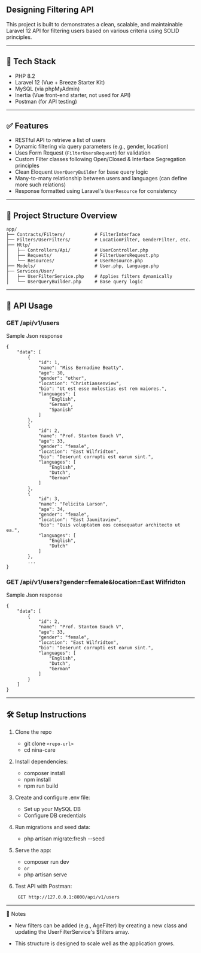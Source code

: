 ## Designing Filtering API

This project is built to demonstrates a clean, scalable, and maintainable Laravel 12 API for filtering users based on various criteria using SOLID principles.

---

## 🔧 Tech Stack

- PHP 8.2
- Laravel 12 (Vue + Breeze Starter Kit)
- MySQL (via phpMyAdmin)
- Inertia (Vue front-end starter, not used for API)
- Postman (for API testing)

---

## ✅ Features

- RESTful API to retrieve a list of users
- Dynamic filtering via query parameters (e.g., gender, location)
- Uses Form Request (`FilterUsersRequest`) for validation
- Custom Filter classes following Open/Closed & Interface Segregation principles
- Clean Eloquent `UserQueryBuilder` for base query logic
- Many-to-many relationship between users and languages (can define more such relations)
- Response formatted using Laravel's `UserResource` for consistency

---
## 📂 Project Structure Overview
```
app/
├── Contracts/Filters/           # FilterInterface
├── Filters/UserFilters/         # LocationFilter, GenderFilter, etc.
├── Http/
│   ├── Controllers/Api/         # UserController.php
│   ├── Requests/                # FilterUsersRequest.php
│   └── Resources/               # UserResource.php
├── Models/                      # User.php, Language.php
├── Services/User/
│   ├── UserFilterService.php    # Applies filters dynamically
│   └── UserQueryBuilder.php     # Base query logic

```

---

## 🚀 API Usage

### GET /api/v1/users

Sample Json response

```
{
    "data": [
        {
            "id": 1,
            "name": "Miss Bernadine Beatty",
            "age": 30,
            "gender": "other",
            "location": "Christiansenview",
            "bio": "Ut est esse molestias est rem maiores.",
            "languages": [
                "English",
                "German",
                "Spanish"
            ]
        },
        {
            "id": 2,
            "name": "Prof. Stanton Bauch V",
            "age": 33,
            "gender": "female",
            "location": "East Wilfridton",
            "bio": "Deserunt corrupti est earum sint.",
            "languages": [
                "English",
                "Dutch",
                "German"
            ]
        },
        {
            "id": 3,
            "name": "Felicita Larson",
            "age": 34,
            "gender": "female",
            "location": "East Jaunitaview",
            "bio": "Quis voluptatem eos consequatur architecto ut ea.",
            "languages": [
                "English",
                "Dutch"
            ]
        },
        ...
}
```

### GET /api/v1/users?gender=female&location=East Wilfridton

Sample Json response

```
{
    "data": [
        {
            "id": 2,
            "name": "Prof. Stanton Bauch V",
            "age": 33,
            "gender": "female",
            "location": "East Wilfridton",
            "bio": "Deserunt corrupti est earum sint.",
            "languages": [
                "English",
                "Dutch",
                "German"
            ]
        }
    ]
}

```
---

## 🛠️ Setup Instructions

1. Clone the repo

    * git clone `<repo-url>`
    * cd nina-care

2. Install dependencies:

    * composer install
    * npm install
    * npm run build

2. Create and configure .env file:

    * Set up your MySQL DB
    * Configure DB credentials

4. Run migrations and seed data:

    * php artisan migrate:fresh --seed

5. Serve the app:

    * composer run dev 
    * `or`
    * php artisan serve 

6. Test API with Postman:

        GET http://127.0.0.1:8000/api/v1/users

---

🙌 Notes

- New filters can be added (e.g., AgeFilter) by creating a new class and updating the UserFilterService's $filters array.

- This structure is designed to scale well as the application grows.

